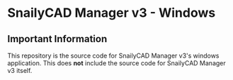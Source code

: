 # SnailyCAD Manager v3 - Windows

## Important Information

This repository is the source code for SnailyCAD Manager v3's windows application. This does **not** include the source code for SnailyCAD Manager v3 itself.
